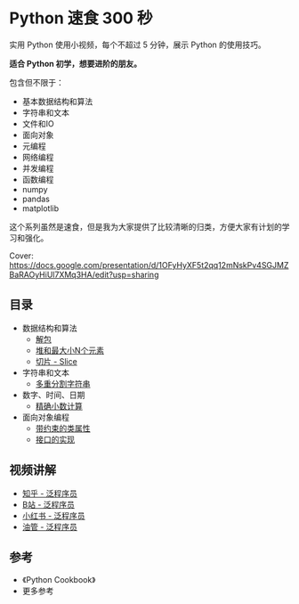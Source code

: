 # Python 速食 300 秒

实用 Python 使用小视频，每个不超过 5 分钟，展示 Python 的使用技巧。

**适合 Python 初学，想要进阶的朋友。**

包含但不限于：

- 基本数据结构和算法
- 字符串和文本
- 文件和IO
- 面向对象
- 元编程
- 网络编程
- 并发编程
- 函数编程
- numpy
- pandas
- matplotlib

这个系列虽然是速食，但是我为大家提供了比较清晰的归类，方便大家有计划的学习和强化。

Cover: https://docs.google.com/presentation/d/1OFyHyXF5t2qq12mNskPv4SGJMZBaRAOyHiUl7XMq3HA/edit?usp=sharing

## 目录

- 数据结构和算法
  - [解包](content/1-数据结构和算法/1-1-解包.ipynb)
  - [堆和最大小N个元素](content/1-数据结构和算法/1-2-%E6%9C%80%E5%A4%A7%E6%9C%80%E5%B0%8FN%E4%B8%AA%E5%85%83%E7%B4%A0.ipynb)
  - [切片 - Slice](content/1-数据结构和算法/1-3-切片.ipynb)
- 字符串和文本
  - [多重分割字符串](content/2-字符串和文本/2-1-split-string-multi-deli.ipynb)
- 数字、时间、日期
  - [精确小数计算](content/3-数字-日期-时间/3-1-accurate-decimal.ipynb)
- 面向对象编程
  - [带约束的类属性](content/oo/type_checked_attri.py)
  - [接口的实现](content/oo/interface.py)

## 视频讲解

- [知乎 - 泛程序员](https://www.zhihu.com/zvideo/1604974643713900544)
- [B站 - 泛程序员](https://www.bilibili.com/video/BV1wY411q7dn/?vd_source=da65fd0f11a3d90e543b48cf26e65fb7)
- [小红书 - 泛程序员](https://www.xiaohongshu.com/user/profile/5d093f22000000001201fe8a)
- [油管 - 泛程序员](https://www.youtube.com/watch?v=Jn92wKNF5kc&list=PL5ETbHWvsj-HMT5pFw6p6t_tPLI17l0y3)

## 参考

- 《Python Cookbook》
- 更多参考
